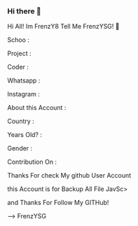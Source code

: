 ### Hi there 👋
Hi All! Im FrenzY8 Tell Me FrenzYSG! 👋

Schoo : 

Project : 

Coder : 

Whatsapp : 

Instagram : 

About this Account : 

Country : 

Years Old? :

Gender : 

Contribution On : 

Thanks For check My github User Account

this Account is for Backup All File JavSc>

and Thanks For Follow My GITHub!

--> FrenzYSG
